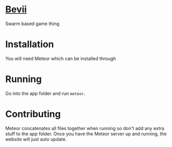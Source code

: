 # [Bevii](http://bevii.co)
Swarm based game thing

# Installation
You will need Meteor which can be installed through

# Running
Go into the app folder and run `meteor`.

# Contributing
Meteor concatenates all files together when running so don't add any extra stuff to the app folder.
Once you have the Meteor server up and running, the website will just auto update.
